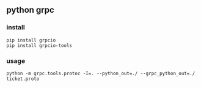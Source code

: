 ## python grpc

### install
```
pip install grpcio
pip install grpcio-tools
```

### usage
```
python -m grpc.tools.protoc -I=. --python_out=./ --grpc_python_out=./ ticket.proto
```